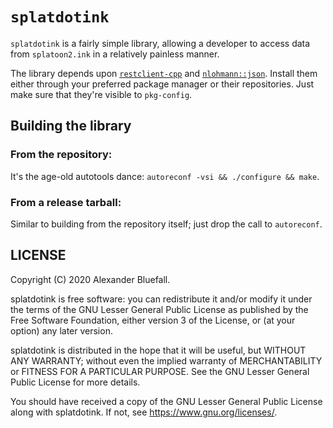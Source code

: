 # `splatdotink`

`splatdotink` is a fairly simple library, allowing a developer to access data
from `splatoon2.ink` in a relatively painless manner.

The library depends upon [`restclient-cpp`](https://github.com/mrtazz/restclient-cpp) and [`nlohmann::json`](https://github.com/nlohmann/json). Install them either through your preferred package manager or their repositories. Just make sure that they're visible to `pkg-config`.

## Building the library

### From the repository:

It's the age-old autotools dance: `autoreconf -vsi && ./configure && make`.

### From a release tarball:

Similar to building from the repository itself; just drop the call to `autoreconf`.

## LICENSE

Copyright (C) 2020 Alexander Bluefall.

splatdotink is free software: you can redistribute it and/or modify it under the
terms of the GNU Lesser General Public License as published by the Free Software
Foundation, either version 3 of the License, or (at your option) any later
version.

splatdotink is distributed in the hope that it will be useful, but WITHOUT ANY
WARRANTY; without even the implied warranty of MERCHANTABILITY or FITNESS FOR A
PARTICULAR PURPOSE. See the GNU Lesser General Public License for more details.

You should have received a copy of the GNU Lesser General Public License along
with splatdotink. If not, see <https://www.gnu.org/licenses/>.
